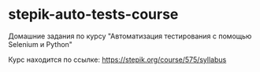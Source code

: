 # stepik-auto-tests-course
Домашние задания по курсу "Автоматизация тестирования с помощью Selenium и Python"

Курс находится по ссылке: https://stepik.org/course/575/syllabus    
